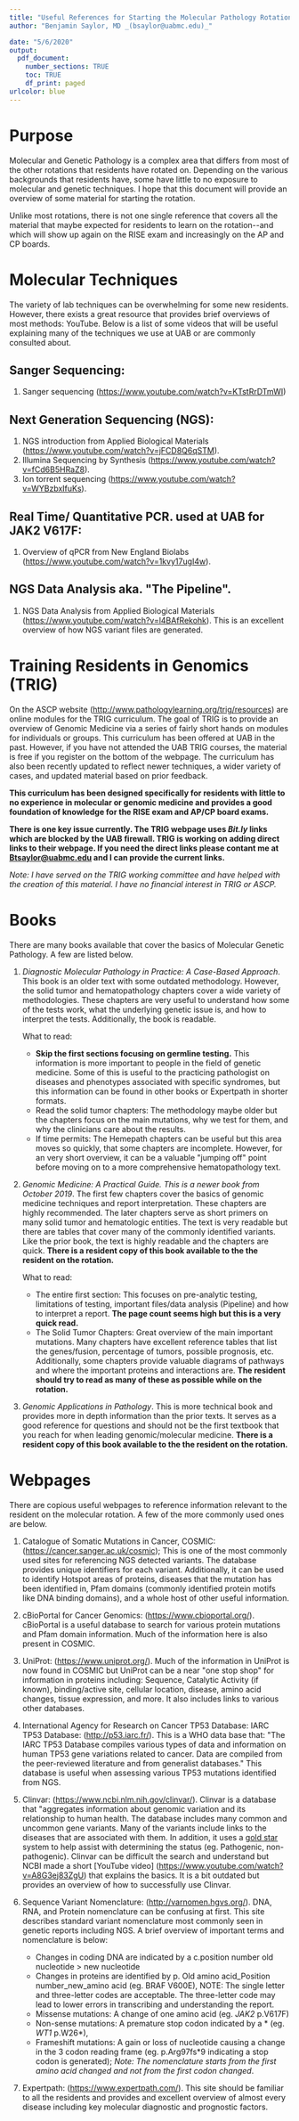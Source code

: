 ```yaml
---
title: "Useful References for Starting the Molecular Pathology Rotation"
author: "Benjamin Saylor, MD _(bsaylor@uabmc.edu)_"

date: "5/6/2020"
output:
  pdf_document:
    number_sections: TRUE
    toc: TRUE
    df_print: paged
urlcolor: blue
---
```


# Purpose

Molecular and Genetic Pathology is a complex area that differs from most of the other rotations that residents have rotated on. Depending on the various backgrounds that residents have, some have little to no exposure to molecular and genetic techniques. I hope that this document will provide an overview of some material for starting the rotation.

Unlike most rotations, there is not one single reference that covers all the material that maybe expected for residents to learn on the rotation--and which will show up again on the RISE exam and increasingly on the AP and CP boards. 

# Molecular Techniques

The variety of lab techniques can be overwhelming for some new residents. However, there exists a great resource that provides brief overviews of most methods: YouTube. Below is a list of some videos that will be useful explaining many of the techniques we use at UAB or are commonly consulted about.

## Sanger Sequencing:
  1. Sanger sequencing (<https://www.youtube.com/watch?v=KTstRrDTmWI>)

## Next Generation Sequencing (NGS):
  1. NGS introduction from Applied Biological Materials (<https://www.youtube.com/watch?v=jFCD8Q6qSTM>).
  2. Illumina Sequencing by Synthesis (<https://www.youtube.com/watch?v=fCd6B5HRaZ8>).
  3. Ion torrent sequencing (<https://www.youtube.com/watch?v=WYBzbxIfuKs>).

## Real Time/ Quantitative PCR. used at UAB for JAK2 V617F:
  1. Overview of qPCR from New England Biolabs (<https://www.youtube.com/watch?v=1kvy17ugI4w>).
  
## NGS Data Analysis aka. "The Pipeline".
  1. NGS Data Analysis from Applied Biological Materials (<https://www.youtube.com/watch?v=l4BAfRekohk>). This is an excellent overview of how NGS variant files are generated.
 
 
# Training Residents in Genomics (TRIG)

On the ASCP website (<http://www.pathologylearning.org/trig/resources>) are online modules for the TRIG curriculum. The goal of TRIG is to provide an overview of Genomic Medicine via a series of fairly short hands on modules for individuals or groups. This curriculum has been offered at UAB in the past. However, if you have not attended the UAB TRIG courses, the material is free if you register on the bottom of the webpage. The curriculum has also been recently updated to reflect newer techniques, a wider variety of cases, and updated material based on prior feedback. 

__This curriculum has been designed specifically for residents with little to no experience in molecular or genomic medicine and provides a good foundation of knowledge for the RISE exam and AP/CP board exams.__

__There is one key issue currently. The TRIG webpage uses _Bit.ly_ links which are blocked by the UAB firewall. TRIG is working on adding direct links to their webpage. If you need the direct links please contant me at Btsaylor@uabmc.edu and I can provide the current links.__


_Note: I have served on the TRIG working committee and have helped with the creation of this material. I have no financial interest in TRIG or ASCP._




# Books

There are many books available that cover the basics of Molecular Genetic Pathology. A few are listed below.

1. _Diagnostic Molecular Pathology in Practice: A Case-Based Approach_. This book is an older text with some outdated methodology. However, the solid tumor and hematopathology chapters cover a wide variety of methodologies. These chapters are very useful to understand how some of the tests work, what the underlying genetic issue is, and how to interpret the tests. Additionally, the book is readable.
   
   What to read:
    - __Skip the first sections focusing on germline testing.__ This information is more important to people in the field of genetic medicine. Some of this is useful to the practicing pathologist on diseases and phenotypes associated with specific syndromes, but this information can be found in other books or Expertpath in shorter formats.
    - Read the solid tumor chapters: The methodology maybe older but the chapters focus on the main mutations, why we test for them, and why the clinicians care about the results.
    - If time permits: The Hemepath chapters can be useful but this area moves so quickly, that some chapters are incomplete. However, for an very short overview, it can be a valuable "jumping off" point before moving on to a more comprehensive hematopathology text.

2. _Genomic Medicine: A Practical Guide. This is a newer book from October 2019_. The first few chapters cover the basics of genomic medicine techniques and report interpretation. These chapters are highly recommended. The later chapters serve as short primers on many solid tumor and hematologic entities. The text is very readable but there are tables that cover many of the commonly identified variants. Like the prior book, the text is highly readable and the chapters are quick. __There is a resident copy of this book available to the the resident on the rotation.__
  
    What to read:
      - The entire first section: This focuses on pre-analytic testing, limitations of testing, important files/data analysis (Pipeline) and how to interpret a report. __The page count seems high but this is a very quick read.__
      - The Solid Tumor Chapters: Great overview of the main important mutations. Many chapters have excellent reference tables that list the genes/fusion, percentage of tumors, possible prognosis, etc. Additionally, some chapters provide valuable diagrams of pathways and where the important proteins and interactions are. __The resident should try to read as many of these as possible while on the rotation.__

3. _Genomic Applications in Pathology_. This is more technical book and provides more in depth information than the prior texts. It serves as a good reference for questions and should not be the first textbook that you reach for when leading genomic/molecular medicine. __There is a resident copy of this book available to the the resident on the rotation.__
  
# Webpages

There are copious useful webpages to reference information relevant to the resident on the molecular rotation. A few of the more commonly used ones are below.

  1. Catalogue of Somatic Mutations in Cancer, COSMIC: (<https://cancer.sanger.ac.uk/cosmic>);  This is one of the most commonly used sites for referencing NGS detected variants. The database provides unique identifiers for each variant. Additionally, it can be used to identify Hotspot areas of proteins, diseases that the mutation has been identified in, Pfam domains (commonly identified protein motifs like DNA binding domains), and a whole host of other useful information.
  2. cBioPortal for Cancer Genomics: (<https://www.cbioportal.org/>). cBioPortal is a useful database to search for various protein mutations and Pfam domain information. Much of the information here is also present in COSMIC.
  3. UniProt: (<https://www.uniprot.org/>). Much of the information in UniProt is now found in COSMIC but UniProt can be a near "one stop shop" for information in proteins including: Sequence, Catalytic Activity (if known), binding/active site, cellular location, disease, amino acid changes, tissue expression, and more. It also includes links to various other databases.
  4. International Agency for Research on Cancer TP53 Database: IARC TP53 Database: (<http://p53.iarc.fr/>). This is a WHO data base that: "The IARC TP53 Database compiles various types of data and information on human TP53 gene variations related to cancer. Data are compiled from the peer-reviewed literature and from generalist databases." This database is useful when assessing various TP53 mutations identified from NGS.
  5. Clinvar: (<https://www.ncbi.nlm.nih.gov/clinvar/>). Clinvar is a database that "aggregates information about genomic variation and its relationship to human health. The database includes many common and uncommon gene variants. Many of the variants include links to the diseases that are associated with them. In addition, it  uses a [gold star](https://www.ncbi.nlm.nih.gov/clinvar/docs/details/) system to help assist with determining the status (eg. Pathogenic, non-pathogenic). Clinvar can be difficult the search and understand but NCBI made a short [YouTube video] (https://www.youtube.com/watch?v=A8G3ej83ZgU) that explains the basics. It is a bit outdated but provides an overview of how to successfully use Clinvar.
  6. Sequence Variant Nomenclature: (<http://varnomen.hgvs.org/>). DNA, RNA, and Protein nomenclature can be confusing at first. This site describes standard variant nomenclature most commonly seen in genetic reports including NGS. A brief overview of important terms and nomenclature is below:
     - Changes in coding DNA are indicated by a c.position number old nucleotide > new nucleotide
     - Changes in proteins are identified by p. Old amino acid_Position number_new_amino acid (eg. BRAF V600E), NOTE: The single letter and three-letter codes are acceptable. The three-letter code may lead to lower errors in transcribing and understanding the report. 
     - Missense mutations: A change of one amino acid (eg. _JAK2_ p.V617F)
     - Non-sense mutations: A premature stop codon indicated by a * (eg. _WT1_ p.W26*),
     - Frameshift mutations: A gain or loss of nucleotide causing a change in the 3 codon reading frame (eg. p.Arg97fs*9 indicating a stop codon is generated); _Note: The nomenclature starts from the first amino acid changed and not from the first codon changed_. 


7. Expertpath: (<https://www.expertpath.com/>). This site should be familiar to all the residents and provides and excellent overview of almost every disease including key molecular diagnostic and prognostic factors. 
  


